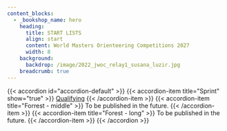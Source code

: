 ```yaml
---
content_blocks:
  - _bookshop_name: hero
    heading:
      title: START LISTS
      align: start
      content: World Masters Orienteering Competitions 2027
      width: 8
    background:
      backdrop: /image/2022_jwoc_relay1_susana_luzir.jpg
    breadcrumb: true
---
```



{{< accordion id="accordion-default" >}}
  {{< accordion-item title="Sprint" show="true" >}}
    [Qualifying](sprint-q)
  {{< /accordion-item >}}
  {{< accordion-item title="Forrest - middle" >}}
    To be published in the future.
  {{< /accordion-item >}}
  {{< accordion-item title="Forest - long" >}}
    To be published in the future.
  {{< /accordion-item >}}
{{< /accordion >}}